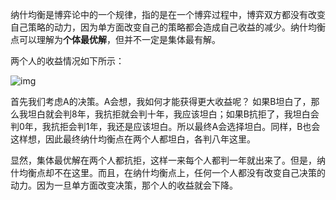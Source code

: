 纳什均衡是博弈论中的一个规律，指的是在一个博弈过程中，博弈双方都没有改变自己策略的动力，因为单方面改变自己的策略都会造成自己收益的减少。纳什均衡点可以理解为**个体最优解**，但并不一定是集体最有解。

两个人的收益情况如下所示：

![img](https://ss0.baidu.com/6ONWsjip0QIZ8tyhnq/it/u=1545840696,477363116&fm=173&app=25&f=JPEG?w=404&h=73&s=8840E5124F6265201A6514DA0000D0B2)

首先我们考虑A的决策。A会想，我如何才能获得更大收益呢？ 如果B坦白了，那么我坦白就会判8年，我抗拒就会判十年，我应该坦白；如果B抗拒了，我坦白会判0年，我抗拒会判1年，我还是应该坦白。所以最终A会选择坦白。同样，B也会这样想，因此最终纳什均衡点在两个人都坦白，各判八年这里。

显然，集体最优解在两个人都抗拒，这样一来每个人都判一年就出来了。但是，纳什均衡点却不在这里。而且，在纳什均衡点上，任何一个人都没有改变自己决策的动力。因为一旦单方面改变决策，那个人的收益就会下降。